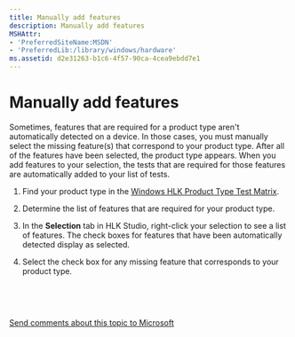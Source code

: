 ```yaml
---
title: Manually add features
description: Manually add features
MSHAttr:
- 'PreferredSiteName:MSDN'
- 'PreferredLib:/library/windows/hardware'
ms.assetid: d2e31263-b1c6-4f57-90ca-4cea9ebdd7e1
---
```


# Manually add features


Sometimes, features that are required for a product type aren't automatically detected on a device. In those cases, you must manually select the missing feature(s) that correspond to your product type. After all of the features have been selected, the product type appears. When you add features to your selection, the tests that are required for those features are automatically added to your list of tests.

1.  Find your product type in the [Windows HLK Product Type Test Matrix](http://go.microsoft.com/fwlink/?LinkId=264221).

2.  Determine the list of features that are required for your product type.

3.  In the **Selection** tab in HLK Studio, right-click your selection to see a list of features. The check boxes for features that have been automatically detected display as selected.

4.  Select the check box for any missing feature that corresponds to your product type.

 

 

[Send comments about this topic to Microsoft](mailto:wsddocfb@microsoft.com?subject=Documentation%20feedback%20%5Bp_hlk\p_hlk%5D:%20Manually%20add%20features%20%20RELEASE:%20%286/29/2017%29&body=%0A%0APRIVACY%20STATEMENT%0A%0AWe%20use%20your%20feedback%20to%20improve%20the%20documentation.%20We%20don't%20use%20your%20email%20address%20for%20any%20other%20purpose,%20and%20we'll%20remove%20your%20email%20address%20from%20our%20system%20after%20the%20issue%20that%20you're%20reporting%20is%20fixed.%20While%20we're%20working%20to%20fix%20this%20issue,%20we%20might%20send%20you%20an%20email%20message%20to%20ask%20for%20more%20info.%20Later,%20we%20might%20also%20send%20you%20an%20email%20message%20to%20let%20you%20know%20that%20we've%20addressed%20your%20feedback.%0A%0AFor%20more%20info%20about%20Microsoft's%20privacy%20policy,%20see%20http://privacy.microsoft.com/en-us/default.aspx. "Send comments about this topic to Microsoft")




